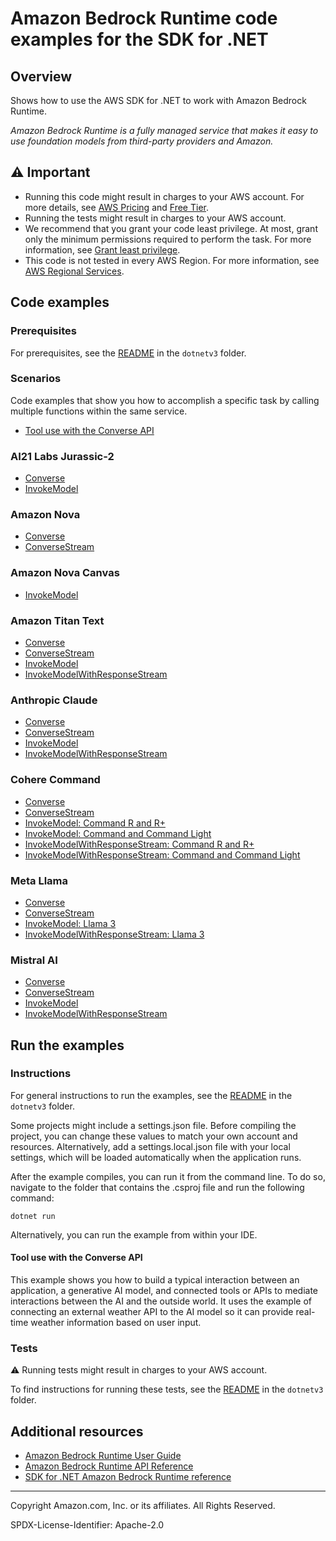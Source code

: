 # Amazon Bedrock Runtime code examples for the SDK for .NET

## Overview

Shows how to use the AWS SDK for .NET to work with Amazon Bedrock Runtime.

<!--custom.overview.start-->
<!--custom.overview.end-->

_Amazon Bedrock Runtime is a fully managed service that makes it easy to use foundation models from third-party providers and Amazon._

## ⚠ Important

* Running this code might result in charges to your AWS account. For more details, see [AWS Pricing](https://aws.amazon.com/pricing/) and [Free Tier](https://aws.amazon.com/free/).
* Running the tests might result in charges to your AWS account.
* We recommend that you grant your code least privilege. At most, grant only the minimum permissions required to perform the task. For more information, see [Grant least privilege](https://docs.aws.amazon.com/IAM/latest/UserGuide/best-practices.html#grant-least-privilege).
* This code is not tested in every AWS Region. For more information, see [AWS Regional Services](https://aws.amazon.com/about-aws/global-infrastructure/regional-product-services).

<!--custom.important.start-->
<!--custom.important.end-->

## Code examples

### Prerequisites

For prerequisites, see the [README](../README.md#Prerequisites) in the `dotnetv3` folder.


<!--custom.prerequisites.start-->
<!--custom.prerequisites.end-->
### Scenarios

Code examples that show you how to accomplish a specific task by calling multiple
functions within the same service.

- [Tool use with the Converse API](Scenarios/ConverseToolScenario/ConverseToolScenario.cs)

### AI21 Labs Jurassic-2

- [Converse](Models/Ai21LabsJurassic2/Converse/Converse.cs#L4)
- [InvokeModel](Models/Ai21LabsJurassic2/InvokeModel/InvokeModel.cs#L4)

### Amazon Nova

- [Converse](Models/AmazonNova/AmazonNovaText/Converse/Converse.cs#L4)
- [ConverseStream](Models/AmazonNova/AmazonNovaText/ConverseStream/ConverseStream.cs#L4)

### Amazon Nova Canvas

- [InvokeModel](Models/AmazonNova/AmazonNovaCanvas/InvokeModel/InvokeModel.cs#L4)

### Amazon Titan Text

- [Converse](Models/AmazonTitanText/Converse/Converse.cs#L4)
- [ConverseStream](Models/AmazonTitanText/ConverseStream/ConverseStream.cs#L4)
- [InvokeModel](Models/AmazonTitanText/InvokeModel/InvokeModel.cs#L4)
- [InvokeModelWithResponseStream](Models/AmazonTitanText/InvokeModelWithResponseStream/InvokeModelWithResponseStream.cs#L4)

### Anthropic Claude

- [Converse](Models/AnthropicClaude/Converse/Converse.cs#L4)
- [ConverseStream](Models/AnthropicClaude/ConverseStream/ConverseStream.cs#L4)
- [InvokeModel](Models/AnthropicClaude/InvokeModel/InvokeModel.cs#L4)
- [InvokeModelWithResponseStream](Models/AnthropicClaude/InvokeModelWithResponseStream/InvokeModelWithResponseStream.cs#L4)

### Cohere Command

- [Converse](Models/CohereCommand/Converse/Converse.cs#L4)
- [ConverseStream](Models/CohereCommand/ConverseStream/ConverseStream.cs#L4)
- [InvokeModel: Command R and R+](Models/CohereCommand/Command_R_InvokeModel/InvokeModel.cs#L4)
- [InvokeModel: Command and Command Light](Models/CohereCommand/Command_InvokeModel/InvokeModel.cs#L4)
- [InvokeModelWithResponseStream: Command R and R+](Models/CohereCommand/Command_R_InvokeModelWithResponseStream/InvokeModelWithResponseStream.cs#L4)
- [InvokeModelWithResponseStream: Command and Command Light](Models/CohereCommand/Command_InvokeModelWithResponseStream/InvokeModelWithResponseStream.cs#L4)

### Meta Llama

- [Converse](Models/MetaLlama/Converse/Converse.cs#L4)
- [ConverseStream](Models/MetaLlama/ConverseStream/ConverseStream.cs#L4)
- [InvokeModel: Llama 3](Models/MetaLlama/Llama3_InvokeModel/InvokeModel.cs#L4)
- [InvokeModelWithResponseStream: Llama 3](Models/MetaLlama/Llama3_InvokeModelWithResponseStream/InvokeModelWithResponseStream.cs#L4)

### Mistral AI

- [Converse](Models/Mistral/Converse/Converse.cs#L4)
- [ConverseStream](Models/Mistral/ConverseStream/ConverseStream.cs#L4)
- [InvokeModel](Models/Mistral/InvokeModel/InvokeModel.cs#L4)
- [InvokeModelWithResponseStream](Models/Mistral/InvokeModelWithResponseStream/InvokeModelWithResponseStream.cs#L4)


<!--custom.examples.start-->
<!--custom.examples.end-->

## Run the examples

### Instructions

For general instructions to run the examples, see the
[README](../README.md#building-and-running-the-code-examples) in the `dotnetv3` folder.

Some projects might include a settings.json file. Before compiling the project,
you can change these values to match your own account and resources. Alternatively,
add a settings.local.json file with your local settings, which will be loaded automatically
when the application runs.

After the example compiles, you can run it from the command line. To do so, navigate to
the folder that contains the .csproj file and run the following command:

```
dotnet run
```

Alternatively, you can run the example from within your IDE.


<!--custom.instructions.start-->
<!--custom.instructions.end-->



#### Tool use with the Converse API

This example shows you how to build a typical interaction between an application, a generative AI model, and connected tools or APIs to mediate interactions between the AI and the outside world. It uses the example of connecting an external weather API to the AI model so it can provide real-time weather information based on user input.


<!--custom.scenario_prereqs.bedrock-runtime_Scenario_ToolUse.start-->
<!--custom.scenario_prereqs.bedrock-runtime_Scenario_ToolUse.end-->


<!--custom.scenarios.bedrock-runtime_Scenario_ToolUse.start-->
<!--custom.scenarios.bedrock-runtime_Scenario_ToolUse.end-->

### Tests

⚠ Running tests might result in charges to your AWS account.


To find instructions for running these tests, see the [README](../README.md#Tests)
in the `dotnetv3` folder.



<!--custom.tests.start-->
<!--custom.tests.end-->

## Additional resources

- [Amazon Bedrock Runtime User Guide](https://docs.aws.amazon.com/bedrock/latest/userguide/what-is-bedrock.html)
- [Amazon Bedrock Runtime API Reference](https://docs.aws.amazon.com/bedrock/latest/APIReference/welcome.html)
- [SDK for .NET Amazon Bedrock Runtime reference](https://docs.aws.amazon.com/sdkfornet/v3/apidocs/items/Bedrock-runtime/NBedrock-runtime.html)

<!--custom.resources.start-->
<!--custom.resources.end-->

---

Copyright Amazon.com, Inc. or its affiliates. All Rights Reserved.

SPDX-License-Identifier: Apache-2.0
